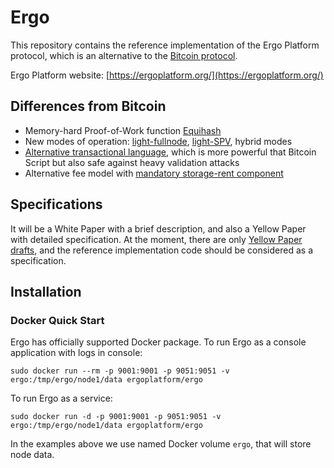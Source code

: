 # Ergo 

This repository contains the reference implementation of the 
Ergo Platform protocol, which is an alternative to 
the [Bitcoin protocol](https://bitcoin.org/bitcoin.pdf).

Ergo Platform website: [https://ergoplatform.org/](https://ergoplatform.org/)

## Differences from Bitcoin

* Memory-hard Proof-of-Work function [Equihash](https://www.cryptolux.org/index.php/Equihash) 
* New modes of operation: [light-fullnode](https://eprint.iacr.org/2016/994), 
[light-SPV](http://fc16.ifca.ai/bitcoin/papers/KLS16.pdf), hybrid modes
* [Alternative transactional language](https://github.com/ScorexFoundation/sigmastate-interpreter), which is more powerful that Bitcoin Script but also safe against 
heavy validation attacks
* Alternative fee model with [mandatory storage-rent component](https://eprint.iacr.org/2017/644.pdf)   
  
## Specifications

It will be a White Paper with a brief description, and also a Yellow Paper with detailed specification.
At the moment, there are only [Yellow Paper drafts](https://github.com/ergoplatform/ergo/tree/master/papers/yellow), and 
the reference implementation code should be considered as a specification.

## Installation

### Docker Quick Start

Ergo has officially supported Docker package. To run Ergo as a console application with logs in console:

    sudo docker run --rm -p 9001:9001 -p 9051:9051 -v ergo:/tmp/ergo/node1/data ergoplatform/ergo

To run Ergo as a service:

    sudo docker run -d -p 9001:9001 -p 9051:9051 -v ergo:/tmp/ergo/node1/data ergoplatform/ergo

In the examples above we use named Docker volume `ergo`, that will store node data.
